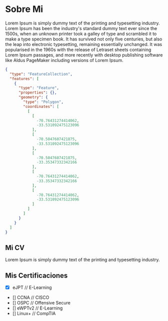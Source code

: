 # Sobre Mi
Lorem Ipsum is simply dummy text of the printing and typesetting industry. Lorem Ipsum has been the industry's standard dummy text ever since the 1500s, when an unknown printer took a galley of type and scrambled it to make a type specimen book. It has survived not only five centuries, but also the leap into electronic typesetting, remaining essentially unchanged. It was popularised in the 1960s with the release of Letraset sheets containing Lorem Ipsum passages, and more recently with desktop publishing software like Aldus PageMaker including versions of Lorem Ipsum.

<!-- geojson.io -->

```geojson
{
  "type": "FeatureCollection",
  "features": [
    {
      "type": "Feature",
      "properties": {},
      "geometry": {
        "type": "Polygon",
        "coordinates": [
          [
            [
              -70.76431274414062,
              -33.531092475123096
            ],
            [
              -70.5047607421875,
              -33.531092475123096
            ],
            [
              -70.5047607421875,
              -33.35347332342166
            ],
            [
              -70.76431274414062,
              -33.35347332342166
            ],
            [
              -70.76431274414062,
              -33.531092475123096
            ]
          ]
        ]
      }
    }
  ]
}
```

## Mi CV
Lorem Ipsum is simply dummy text of the printing and typesetting industry.

## Mis Certificaciones
- [X] eJPT // E-Learning
- [] CCNA // CISCO
- [] OSPC // Offensive Secure
- [] eWPTv2 // E-Learning
- [] Linux+ // CompTIA
